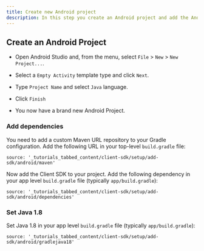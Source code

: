 ```yaml
---
title: Create new Android project
description: In this step you create an Android project and add the Android Client SDK library.
---
```


## Create an Android Project

* Open Android Studio and, from the menu, select `File` > `New` > `New Project...`.

* Select a `Empty Activity` template type and click `Next`.

* Type `Project Name` and select `Java` language.

* Click `Finish`

* You now have a brand new Android Project.

### Add dependencies

You need to add a custom Maven URL repository to your Gradle configuration. Add the following URL in your top-level `build.gradle` file:

 ```tabbed_content
source: '_tutorials_tabbed_content/client-sdk/setup/add-sdk/android/maven'
``` 

Now add the Client SDK to your project. Add the following dependency in your app level `build.gradle` file (typically `app/build.gradle`):

 ```tabbed_content
source: '_tutorials_tabbed_content/client-sdk/setup/add-sdk/android/dependencies'
``` 

### Set Java 1.8

Set Java 1.8 in your app level `build.gradle` file (typically `app/build.gradle`):

 ```tabbed_content
source: '_tutorials_tabbed_content/client-sdk/setup/add-sdk/android/gradlejava18'
``` 
